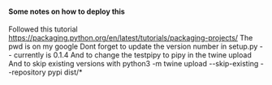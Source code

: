 #### Some notes on how to deploy this
Followed this tutorial https://packaging.python.org/en/latest/tutorials/packaging-projects/
The pwd is on my google
Dont forget to update the version number in setup.py -- currently is 0.1.4
And to change the testpipy to pipy in the twine upload
And to skip existing versions with
python3 -m twine upload --skip-existing --repository pypi dist/*
```